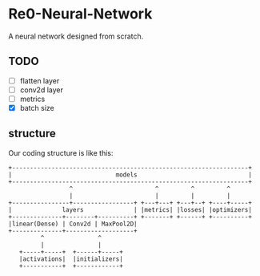 # Re0-Neural-Network

A neural network designed from scratch.

## TODO

- [ ] flatten layer
- [ ] conv2d layer
- [ ] metrics
- [x] batch size

## structure

Our coding structure is like this:

```
+------------------------------------------------------------------+
|                             models                               |
+------------------------------------------------------------------+
                 ^                       ^         ^         ^
                 |                       |         |         |
+----------------+-----------------+ +---+---+ +---+--+ +----+-----+
|              layers              | |metrics| |losses| |optimizers|
+--------------+--------+----------+ +-------+ +------+ +----------+
|linear(Dense) | Conv2d | MaxPool2D|
+--------------+-------------------+
         ^               ^
         |               |
   +-----+-----+  +------+-----+
   |activations|  |initializers|
   +-----------+  +------------+
```
